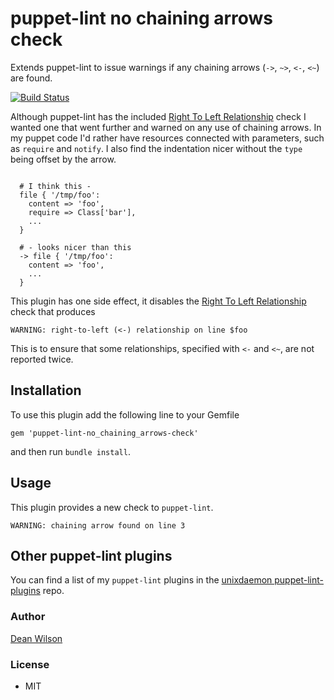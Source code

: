 # puppet-lint no chaining arrows check

Extends puppet-lint to issue warnings if any chaining arrows
(`->`, `~>`, `<-`, `<~`) are found.

[![Build Status](https://travis-ci.org/deanwilson/puppet-lint-no_chaining_arrows-check.svg?branch=main)](https://travis-ci.org/deanwilson/puppet-lint-no_chaining_arrows-check)

Although puppet-lint has the included
[Right To Left Relationship](http://puppet-lint.com/checks/right_to_left_relationship/)
check I wanted one that went further and warned on any use of chaining
arrows. In my puppet code I'd rather have resources connected with
parameters, such as `require` and `notify`. I also find the indentation nicer
without the `type` being offset by the arrow.

```puppet

  # I think this -
  file { '/tmp/foo':
    content => 'foo',
    require => Class['bar'],
    ...
  }

  # - looks nicer than this
  -> file { '/tmp/foo':
    content => 'foo',
    ...
  }
```

This plugin has one side effect, it disables the
[Right To Left Relationship](http://puppet-lint.com/checks/right_to_left_relationship/)
check that produces

    WARNING: right-to-left (<-) relationship on line $foo

This is to ensure that some relationships, specified with
`<-` and `<~`, are not reported twice.

## Installation

To use this plugin add the following line to your Gemfile

    gem 'puppet-lint-no_chaining_arrows-check'

and then run `bundle install`.

## Usage

This plugin provides a new check to `puppet-lint`.

    WARNING: chaining arrow found on line 3

## Other puppet-lint plugins

You can find a list of my `puppet-lint` plugins in the
[unixdaemon puppet-lint-plugins](https://github.com/deanwilson/unixdaemon-puppet-lint-plugins) repo.

### Author

[Dean Wilson](https://www.unixdaemon.net)

### License

 * MIT
